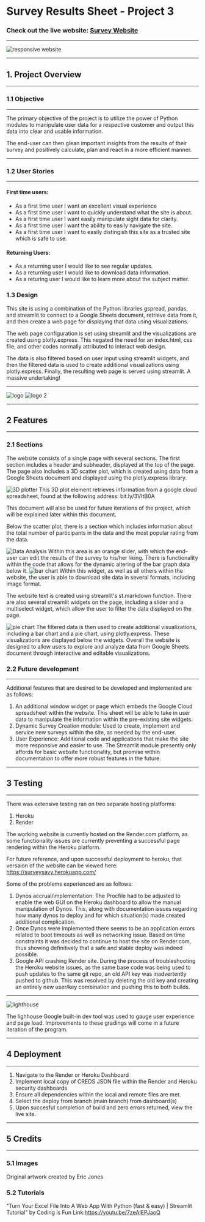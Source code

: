 # Survey Results Sheet - Project 3

### Check out the live website: <a href="https://survey-results-sheet.onrender.com/">Survey Website</a>

<hr>

<img src="images/amIresponsive.png" alt="responsive website">

<hr>

## 1. Project Overview
<hr>

### 1.1 Objective

<hr>

The primary objective of the project is to utilize the power of Python modules to manipulate user data for a respective customer and output this data into clear and usable information.

The end-user can then glean important insights from the results of their survey and positively calculate, plan and react in a more efficient manner.
<hr>

### 1.2 User Stories

<hr>

#### First time users:

* As a first time user I want an excellent visual experience
* As a first time user I want to quickly understand what the site is about.
* As a first time user I want easily manipulate sight data for clarity.
* As a first time user I want the ability to easily navigate the site.
* As a first time user I want to easily distingish this site as a trusted site which is safe to use.

#### Returning Users:

* As a returning user I would like to see regular updates.
* As a returning user I would like to download data information.
* As a returing user I would like to learn more about the subject matter.

### 1.3 Design

This site is using a combination of the Python libraries gspread, pandas, and streamlit to connect to a Google Sheets document, retrieve data from it, and then create a web page for displaying that data using visualizations. 

The web page configuration is set using streamlit and the visualizations are created using plotly.express. This negated the need for an index.html, css file, and other codes normally attributed to interact web design.

The data is also filtered based on user input using streamlit widgets, and then the filtered data is used to create additional visualizations using plotly.express. Finally, the resulting web page is served using streamlit. A massive undertaking!
<hr>

<img src="images/survey.png" alt="logo">
<img src="images/MidSection_Spreadsheet.png" alt="logo 2">

<hr>

## 2 Features

<hr>

### 2.1 Sections

The website consists of a single page with several sections. The first section includes a header and subheader, displayed at the top of the page. The page also includes a 3D scatter plot, which is created using data from a Google Sheets document and displayed using the plotly.express library. 

<img src="images/3dPlotter.png" alt="3D plotter">
This 3D plot element retrieves information from a google cloud spreadsheet, found at the following address: bit.ly/3VItB0A

This document will also be used for future iterations of the project, which will be explained later within this document.

Below the scatter plot, there is a section which includes information about the total number of participants in the data and the most popular rating from the data. 

<img src="images/Data_analysis_results.png" alt="Data Analysis">
Within this area is an orange slider, with which the end-user can edit the results of the survey to his/her liking. There is functionality within the code that allows for the dynamic altering of the bar graph data below it.

<img src="images/Votes_to_Ratings.png" alt="bar chart">
Within this widget, as well as all others within the website, the user is able to download site data in several formats, including image format.

The website text is created using streamlit's st.markdown function. There are also several streamlit widgets on the page, including a slider and a multiselect widget, which allow the user to filter the data displayed on the page. 

<img src="images/PieChart.png" alt="pie chart">
The filtered data is then used to create additional visualizations, including a bar chart and a pie chart, using plotly.express. These visualizations are displayed below the widgets. Overall the website is designed to allow users to explore and analyze data from Google Sheets document through interactive and editable visualizations.

### 2.2 Future development

<hr>

Additional features that are desired to be developed and implemented are as follows:

1. An additional window widget or page which embeds the Google Cloud spreadsheet within the website. This sheet will be able to take in user data to manipulate the information within the pre-existing site widgets.
2. Dynamic Survey Creation module: Used to create, implement and service new surveys within the site, as needed by the end-user.
3. User Experience: Additional code and applications that make the site more responsive and easier to use. The Streamlit module presently only affords for basic website functionality, but promise within documentation to offer more robust features in the future.

<hr>

## 3 Testing

<hr>

There was extensive testing ran on two separate hosting platforms:

1. Heroku
2. Render

The working website is currently hosted on the Render.com platform, as some functionality issues are currently preventing a successful page rendering within the Heroku platform.

For future reference, and upon successful deployment to heroku, that versaion of the website can be viewed here: https://surveysavy.herokuapp.com/

Some of the problems experienced are as follows:

1. Dynos accrual/implementation: The Procfile had to be adjusted to enable the web GUI on the Heroku dashboard to allow the manual manipulation of Dynos. This, along with documentation issues regarding how many dynos to deploy and for which situation(s) made created additional complication.
2. Once Dynos were implemented there seems to be an application errors related to boot timeouts as well as networking issue. Based on time constraints it was decided to continue to host the site on Render.com, thus showing definitively that a safe and stable deploy was indeed possible.
3. Google API crashing Render site. During the process of troubleshooting the Heroku website issues, as the same base code was being used to push updates to the same git repo, an old API key was inadvertently pushed to github. This was resolved by deleting the old key and creating an entirely new user/key combination and pushing this to both builds.

<hr>

<img src="images/lighhouse.png" alt="lighthouse">

The lighhouse Google built-in dev tool was used to gauge user experience and page load. Improvements to these gradings will come in a future iteration of the program.

<hr>

## 4 Deployment

<hr>

1. Navigate to the Render or Heroku Dashboard
2. Implement local copy of CREDS JSON file within the Render and Heroku security dashboards
3. Ensure all dependencies within the local and remote files are met.
4. Select the deploy from branch (main branch) from dashboard(s)
5. Upon succesful completion of build and zero errors returned, view the live site.

<hr>

## 5 Credits

<hr>

### 5.1 Images

Original artwork created by Eric Jones

### 5.2 Tutorials

"Turn Your Excel File Into A Web App With Python (fast & easy) | Streamlit Tutorial" by Coding is Fun
Link:https://youtu.be/7zeAIEPJaoQ